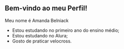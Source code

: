## Bem-vindo ao meu Perfil!

Meu nome é Amanda Belniack

- Estou estudando no primeiro ano do ensino médio;
- Estou estudando no Alura;
- Gosto de praticar velocross.
